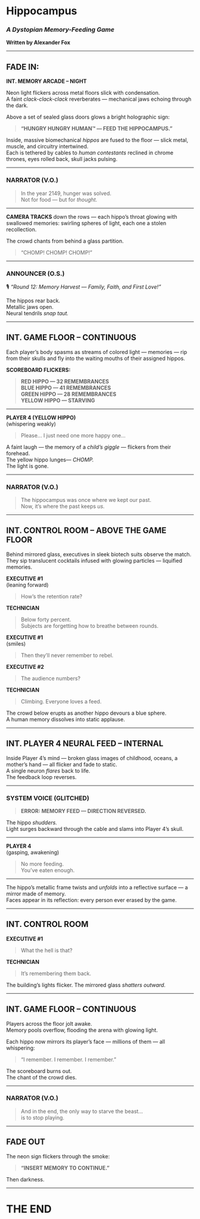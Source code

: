 # **Hippocampus**
### *A Dystopian Memory-Feeding Game*  
**Written by Alexander Fox**

---

## **FADE IN:**

**INT. MEMORY ARCADE – NIGHT**

Neon light flickers across metal floors slick with condensation.  
A faint *clack-clack-clack* reverberates — mechanical jaws echoing through the dark.

Above a set of sealed glass doors glows a bright holographic sign:

> **“HUNGRY HUNGRY HUMAN™ — FEED THE HIPPOCAMPUS.”**

Inside, massive biomechanical *hippos* are fused to the floor — slick metal, muscle, and circuitry intertwined.  
Each is tethered by cables to *human contestants* reclined in chrome thrones, eyes rolled back, skull jacks pulsing.

---

### **NARRATOR (V.O.)**
> In the year 2149, hunger was solved.  
> Not for food — but for *thought.*

---

**CAMERA TRACKS** down the rows — each hippo’s throat glowing with swallowed memories: swirling spheres of light, each one a stolen recollection.

The crowd chants from behind a glass partition.

> “CHOMP! CHOMP! CHOMP!”

---

### **ANNOUNCER (O.S.)**
🎙 *“Round 12: Memory Harvest — Family, Faith, and First Love!”*

The hippos rear back.  
Metallic jaws open.  
Neural tendrils *snap taut.*

---

## **INT. GAME FLOOR – CONTINUOUS**

Each player’s body spasms as streams of colored light — memories — rip from their skulls and fly into the waiting mouths of their assigned hippos.

**SCOREBOARD FLICKERS:**

> **RED HIPPO — 32 REMEMBRANCES**  
> **BLUE HIPPO — 41 REMEMBRANCES**  
> **GREEN HIPPO — 28 REMEMBRANCES**  
> **YELLOW HIPPO — STARVING**

---

**PLAYER 4 (YELLOW HIPPO)**  
(whispering weakly)  
> Please... I just need one more happy one...

A faint laugh — the memory of a *child’s giggle* — flickers from their forehead.  
The yellow hippo lunges— *CHOMP.*  
The light is gone.

---

### **NARRATOR (V.O.)**
> The hippocampus was once where we kept our past.  
> Now, it’s where the past keeps *us.*

---

## **INT. CONTROL ROOM – ABOVE THE GAME FLOOR**

Behind mirrored glass, executives in sleek biotech suits observe the match.  
They sip translucent cocktails infused with glowing particles — liquified memories.

**EXECUTIVE #1**  
(leaning forward)  
> How’s the retention rate?

**TECHNICIAN**  
> Below forty percent.  
> Subjects are forgetting how to breathe between rounds.

**EXECUTIVE #1**  
(smiles)  
> Then they’ll never remember to rebel.

**EXECUTIVE #2**  
> The audience numbers?

**TECHNICIAN**  
> Climbing. Everyone loves a feed.

The crowd below erupts as another hippo devours a blue sphere.  
A human memory dissolves into static applause.

---

## **INT. PLAYER 4 NEURAL FEED – INTERNAL**

Inside Player 4’s mind — broken glass images of childhood, oceans, a mother’s hand — all flicker and fade to static.  
A single neuron *flares* back to life.  
The feedback loop reverses.

---

### **SYSTEM VOICE (GLITCHED)**
> **ERROR: MEMORY FEED — DIRECTION REVERSED.**

The hippo *shudders.*  
Light surges backward through the cable and slams into Player 4’s skull.

---

**PLAYER 4**  
(gasping, awakening)  
> No more feeding.  
> You’ve eaten enough.

---

The hippo’s metallic frame twists and *unfolds* into a reflective surface — a mirror made of memory.  
Faces appear in its reflection: every person ever erased by the game.

---

## **INT. CONTROL ROOM**

**EXECUTIVE #1**  
> What the hell is that?

**TECHNICIAN**  
> It’s remembering them back.

The building’s lights flicker. The mirrored glass *shatters outward.*

---

## **INT. GAME FLOOR – CONTINUOUS**

Players across the floor jolt awake.  
Memory pools overflow, flooding the arena with glowing light.

Each hippo now mirrors its player’s face — millions of them — all whispering:

> “I remember. I remember. I remember.”

The scoreboard burns out.  
The chant of the crowd dies.

---

### **NARRATOR (V.O.)**
> And in the end, the only way to starve the beast...  
> is to stop playing.

---

## **FADE OUT**

The neon sign flickers through the smoke:

> **“INSERT MEMORY TO CONTINUE.”**

Then darkness.

---

# **THE END**
